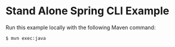 Stand Alone Spring CLI Example
==============================

Run this example locally with the following Maven command:

``` bash
$ mvn exec:java
```
